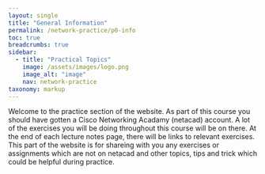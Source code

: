 ```yaml
---
layout: single
title: "General Information"
permalink: /network-practice/p0-info
toc: true
breadcrumbs: true
sidebar:
  - title: "Practical Topics"
    image: /assets/images/logo.png
    image_alt: "image"
    nav: network-practice
taxonomy: markup
---
```


Welcome to the practice section of the website. As part of this course you should have gotten a Cisco Networking Acadamy (netacad) account. A lot of the exercises you will be doing throughout this course will be on there. At the end of each lecture notes page, there will be links to relevant exercises. This part of the website is for shareing with you any exercises or assignments which are not on netacad and other topics, tips and trick which could be helpful during practice.